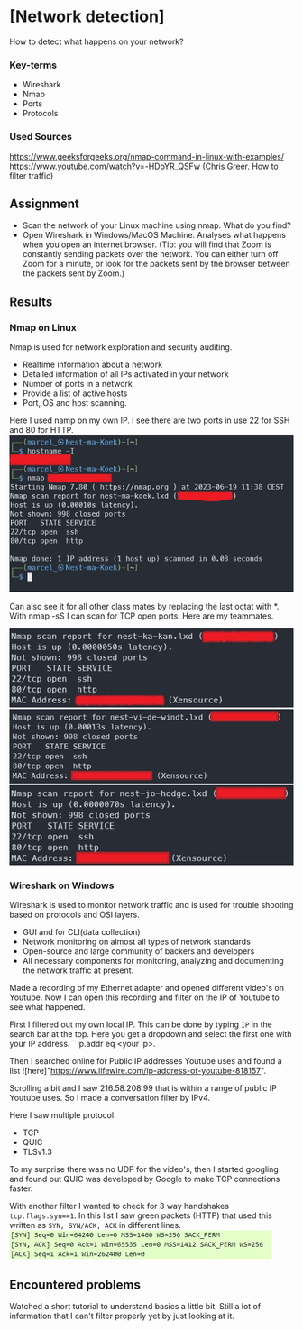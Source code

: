 # [Network detection]
How to detect what happens on your network?

### Key-terms
- Wireshark
- Nmap
- Ports
- Protocols


### Used Sources
https://www.geeksforgeeks.org/nmap-command-in-linux-with-examples/
https://www.youtube.com/watch?v=-HDpYR_QSFw (Chris Greer. How to filter traffic)

## Assignment
- Scan the network of your Linux machine using nmap. What do you find?
- Open Wireshark in Windows/MacOS Machine. Analyses what happens when you open an internet browser. (Tip: you will find that Zoom is constantly sending packets over the network. You can either turn off Zoom for a minute, or look for the packets sent by the browser between the packets sent by Zoom.)

## Results
### Nmap on Linux
Nmap is used for network exploration and security auditing. 
- Realtime information about a network
- Detailed information of all IPs activated in your network
- Number of ports in a network
- Provide a list of active hosts
- Port, OS and host scanning.

Here I used namp on my own IP. I see there are two ports in use 22 for SSH and 80 for HTTP.
![Screenshot nmap self](../00_includes/SEC-01/nmap_self.jpg)

Can also see it for all other class mates by replacing the last octat with *. With nmap -sS I can scan for TCP open ports. Here are my teammates. 

![Screenshot Kaman](../00_includes/SEC-01/nmap_kam.jpg)
![Screenshot Vincent](../00_includes/SEC-01/nmap%20vin.jpg)
![Screenshot Jordan](../00_includes/SEC-01/nmap-jor.jpg)

### Wireshark on Windows
Wireshark is used to monitor network traffic and is used for trouble shooting based on protocols and OSI layers. 
 - GUI and for CLI(data collection)
 - Network monitoring on almost all types of network standards
 - Open-source and large community of backers and developers
 - All necessary components for monitoring, analyzing and documenting the network traffic at present.

 Made a recording of my Ethernet adapter and opened different video's on Youtube. Now I can open this recording and filter on the IP of Youtube to see what happened.

 First I filtered out my own local IP. This can be done by typing ``IP`` in the search bar at the top. Here you get a dropdown and select the first one with your IP address. ``ip.addr eq \<your ip\>.

 Then I searched online for Public IP addresses Youtube uses and found a list ![here]"https://www.lifewire.com/ip-address-of-youtube-818157". 
 
 Scrolling a bit and I saw 216.58.208.99 that is within a range of public IP Youtube uses. So I made a conversation filter by IPv4. 

Here I saw multiple protocol.
- TCP
- QUIC
- TLSv1.3

To my surprise there was no UDP for the video's, then I started googling and found out QUIC was developed by Google to make TCP connections faster. 

With another filter I wanted to check for 3 way handshakes ``tcp.flags.syn==1``. In this list I saw green packets (HTTP) that used this written as ``SYN, SYN/ACK, ACK`` in different lines. 
![Screenshot 3way handshake](../00_includes/SEC-01/wireshark_self_3wayhandshake.jpg)

## Encountered problems
Watched a short tutorial to understand basics a little bit. Still a lot of information that I can't filter properly yet by just looking at it. 
